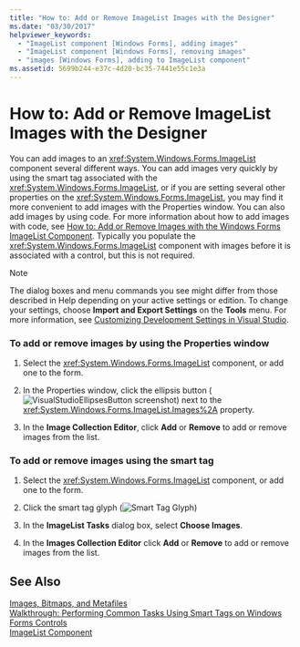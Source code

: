 ```yaml
---
title: "How to: Add or Remove ImageList Images with the Designer"
ms.date: "03/30/2017"
helpviewer_keywords: 
  - "ImageList component [Windows Forms], adding images"
  - "ImageList component [Windows Forms], removing images"
  - "images [Windows Forms], adding to ImageList component"
ms.assetid: 5699b244-e37c-4d20-bc35-7441e55c1e3a
---
```

# How to: Add or Remove ImageList Images with the Designer
You can add images to an <xref:System.Windows.Forms.ImageList> component several different ways. You can add images very quickly by using the smart tag associated with the <xref:System.Windows.Forms.ImageList>, or if you are setting several other properties on the <xref:System.Windows.Forms.ImageList>, you may find it more convenient to add images with the Properties window. You can also add images by using code. For more information about how to add images with code, see [How to: Add or Remove Images with the Windows Forms ImageList Component](../../../../docs/framework/winforms/controls/how-to-add-or-remove-images-with-the-windows-forms-imagelist-component.md). Typically you populate the <xref:System.Windows.Forms.ImageList> component with images before it is associated with a control, but this is not required.  
  
> [!NOTE]
>  The dialog boxes and menu commands you see might differ from those described in Help depending on your active settings or edition. To change your settings, choose **Import and Export Settings** on the **Tools** menu. For more information, see [Customizing Development Settings in Visual Studio](http://msdn.microsoft.com/library/22c4debb-4e31-47a8-8f19-16f328d7dcd3).  
  
### To add or remove images by using the Properties window  
  
1. Select the <xref:System.Windows.Forms.ImageList> component, or add one to the form.  
  
2. In the Properties window, click the ellipsis button (![VisualStudioEllipsesButton screenshot](../../../../docs/framework/winforms/media/vbellipsesbutton.png "vbEllipsesButton")) next to the <xref:System.Windows.Forms.ImageList.Images%2A> property.  
  
3. In the **Image Collection Editor**, click **Add** or **Remove** to add or remove images from the list.  
  
### To add or remove images using the smart tag  
  
1. Select the <xref:System.Windows.Forms.ImageList> component, or add one to the form.  
  
2. Click the smart tag glyph (![Smart Tag Glyph](../../../../docs/framework/winforms/controls/media/vs-winformsmttagglyph.gif "VS_WinFormSmtTagGlyph"))  
  
3. In the **ImageList Tasks** dialog box, select **Choose Images**.  
  
4. In the **Images Collection Editor** click **Add** or **Remove** to add or remove images from the list.  
  
## See Also  
 [Images, Bitmaps, and Metafiles](../../../../docs/framework/winforms/advanced/images-bitmaps-and-metafiles.md)  
 [Walkthrough: Performing Common Tasks Using Smart Tags on Windows Forms Controls](../../../../docs/framework/winforms/controls/performing-common-tasks-using-smart-tags-on-wf-controls.md)  
 [ImageList Component](../../../../docs/framework/winforms/controls/imagelist-component-windows-forms.md)

